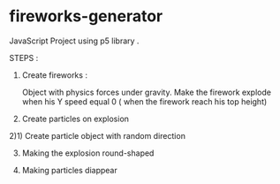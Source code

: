 # fireworks-generator

JavaScript Project using p5 library .

STEPS :

1) Create fireworks :
      
      Object with physics forces under gravity.
      Make the firework explode when his Y speed equal 0 ( when the firework reach his top height)

2) Create particles on explosion       
  
  2)1) Create particle object with random direction 

3) Making the explosion round-shaped

4) Making particles diappear
